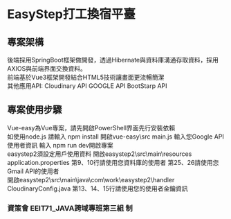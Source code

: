 # EasyStep打工換宿平臺

## 專案架構

後端採用SpringBoot框架做開發，透過Hibernate與資料庫溝通存取資料，採用AXIOS與前端界面交換資料。
<br/>
前端基於Vue3框架開發結合HTML5技術讓畫面更流暢簡潔
<br/>
其他應用API:
Cloudinary API
GOOGLE API
BootStarp API
<br/>
## 專案使用步驟
Vue-easy為Vue專案，請先開啟PowerShell界面先行安裝依賴
<br/>
如使用node.js 請輸入 npm install
開啟vue-easy\src main.js
輸入您Google API使用者資訊
輸入 npm run dev開啟專案
<br/>
easystep2須設定用戶使用資料
開啟easystep2\src\main\resources application.properties
第9、10行請使用您資料庫的使用者
第25、26請使用您Gmail API的使用者
<br/>
開啟easystep2\src\main\java\com\work\easystep2\handler CloudinaryConfig.java
第13、14、15行請使用您的使用者金鑰資訊
<br/>
### 資策會 EEIT71_JAVA跨域專班第三組 制
